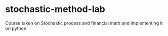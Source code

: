 # stochastic-method-lab
Course taken on Stochastic process and financial math and implementing it on python
